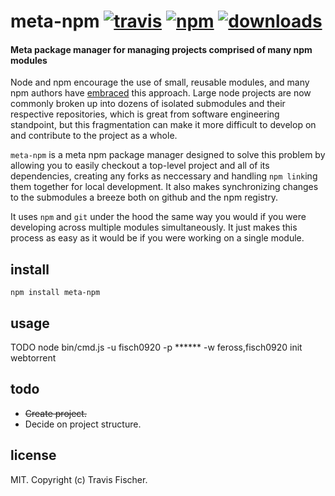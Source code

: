 # meta-npm [![travis](https://img.shields.io/travis/fisch0920/meta-npm.svg)](https://travis-ci.org/fisch0920/meta-npm) [![npm](https://img.shields.io/npm/v/meta-npm.svg)](https://npmjs.org/package/meta-npm) [![downloads](https://img.shields.io/npm/dm/meta-npm.svg)](https://npmjs.org/package/meta-npm)

#### Meta package manager for managing projects comprised of many npm modules

Node and npm encourage the use of small, reusable modules, and many npm authors have [embraced](http://substack.net/how_I_write_modules) this approach. Large node projects are now commonly broken up into dozens of isolated submodules and their respective repositories, which is great from software engineering standpoint, but this fragmentation can make it more difficult to develop on and contribute to the project as a whole.

`meta-npm` is a meta npm package manager designed to solve this problem by allowing you to easily checkout a top-level project and all of its dependencies, creating any forks as neccessary and handling `npm link`ing them together for local development. It also makes synchronizing changes to the submodules a breeze both on github and the npm registry.

It uses `npm` and `git` under the hood the same way you would if you were developing across multiple modules simultaneously. It just makes this process as easy as it would be if you were working on a single module.

## install

```
npm install meta-npm
```

## usage

TODO
node bin/cmd.js -u fisch0920 -p ****** -w feross,fisch0920 init webtorrent

## todo

* ~~Create project.~~
* Decide on project structure.

## license

MIT. Copyright (c) Travis Fischer.
